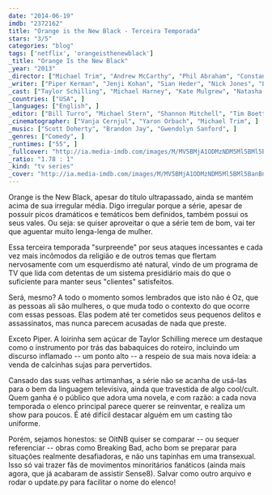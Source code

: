 ```yaml
---
date: "2014-06-19"
imdb: "2372162"
title: "Orange is the New Black - Terceira Temporada"
stars: "3/5"
categories: "blog"
tags: ['netflix', 'orangeisthenewblack']
_title: "Orange Is the New Black"
_year: "2013"
_director: ["Michael Trim", "Andrew McCarthy", "Phil Abraham", "Constantine Makris", "Uta Briesewitz", "Jodie Foster", ]
_writer: ["Piper Kerman", "Jenji Kohan", "Sian Heder", "Nick Jones", "Lauren Morelli", "Sara Hess", "Tara Herrmann", "Marco Ramirez", ]
_cast: ["Taylor Schilling", "Michael Harney", "Kate Mulgrew", "Natasha Lyonne", "Uzo Aduba", "Danielle Brooks", "Samira Wiley", "Dascha Polanco", "Selenis Leyva", ]
_countries: ["USA", ]
_languages: ["English", ]
_editor: ["Bill Turro", "Michael Stern", "Shannon Mitchell", "Tim Boettcher", ]
_cinematographer: ["Vanja Cernjul", "Yaron Orbach", "Michael Trim", ]
_music: ["Scott Doherty", "Brandon Jay", "Gwendolyn Sanford", ]
_genres: ["Comedy", ]
_runtimes: ["55", ]
_fullcover: "http://ia.media-imdb.com/images/M/MV5BMjA1ODMzNDM5Ml5BMl5BanBnXkFtZTgwNDU0NjQ5MTE@.jpg"
_ratio: "1.78 : 1"
_kind: "tv series"
_cover: "http://ia.media-imdb.com/images/M/MV5BMjA1ODMzNDM5Ml5BMl5BanBnXkFtZTgwNDU0NjQ5MTE@._V1._SX95_SY140_.jpg"
---
```

Orange is the New Black, apesar do título ultrapassado, ainda se mantém acima de sua irregular média. Digo irregular porque a série, apesar de possuir picos dramáticos e temáticos bem definidos, também possui os seus vales. Ou seja: se quiser aproveitar o que a série tem de bom, vai ter que aguentar muito lenga-lenga de mulher.

Essa terceira temporada "surpreende" por seus ataques incessantes e cada vez mais incômodos da religião e de outros temas que flertam nervosamente com um esquerdismo até natural, vindo de um programa de TV que lida com detentas de um sistema presidiário mais do que o suficiente para manter seus "clientes" satisfeitos.

Será, mesmo? A todo o momento somos lembrados que isto não é Oz, que as pessoas ali são mulheres, o que muda todo o contexto do que ocorre com essas pessoas. Elas podem até ter cometidos seus pequenos delitos e assassinatos, mas nunca parecem acusadas de nada que preste.

Exceto Piper. A loirinha sem açúcar de Taylor Schilling merece um destaque como o instrumento por trás das babaquices do roteiro, incluindo um discurso inflamado -- um ponto alto -- a respeio de sua mais nova ideia: a venda de calcinhas sujas para pervertidos.

Cansado das suas velhas artimanhas, a série não se acanha de usá-las para o bem da linguagem televisiva, ainda que travestida de algo cool/cult. Quem ganha é o público que adora uma novela, e com razão: a cada nova temporada o elenco principal parece querer se reinventar, e realiza um show para poucos. É até difícil destacar alguém em um casting tão uniforme.

Porém, sejamos honestos: se OitNB quiser se comparar -- ou sequer referenciar -- obras como Breaking Bad, acho bom se preparar para situações realmente desafiadoras, e não uns tapinhas em uma transexual. Isso só vai trazer fãs de movimentos minoritários fanáticos (ainda mais agora, que já acabaram de assistir Sense8).
Salvar como outro arquivo e rodar o update.py para facilitar o nome do elenco!
